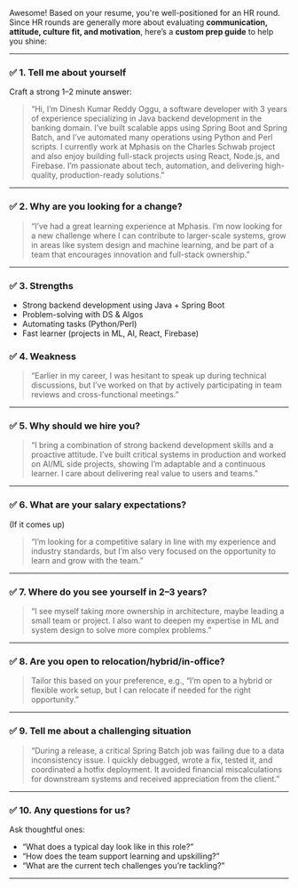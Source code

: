Awesome! Based on your resume, you're well-positioned for an HR round. Since HR rounds are generally more about evaluating **communication, attitude, culture fit, and motivation**, here’s a **custom prep guide** to help you shine:

---

### ✅ **1. Tell me about yourself**

Craft a strong 1–2 minute answer:

> “Hi, I’m Dinesh Kumar Reddy Oggu, a software developer with 3 years of experience specializing in Java backend development in the banking domain. I’ve built scalable apps using Spring Boot and Spring Batch, and I’ve automated many operations using Python and Perl scripts. I currently work at Mphasis on the Charles Schwab project and also enjoy building full-stack projects using React, Node.js, and Firebase. I’m passionate about tech, automation, and delivering high-quality, production-ready solutions.”

---

### ✅ **2. Why are you looking for a change?**

> “I’ve had a great learning experience at Mphasis. I’m now looking for a new challenge where I can contribute to larger-scale systems, grow in areas like system design and machine learning, and be part of a team that encourages innovation and full-stack ownership.”

---

### ✅ **3. Strengths**

* Strong backend development using Java + Spring Boot
* Problem-solving with DS & Algos
* Automating tasks (Python/Perl)
* Fast learner (projects in ML, AI, React, Firebase)

### ✅ **4. Weakness**

> “Earlier in my career, I was hesitant to speak up during technical discussions, but I’ve worked on that by actively participating in team reviews and cross-functional meetings.”

---

### ✅ **5. Why should we hire you?**

> “I bring a combination of strong backend development skills and a proactive attitude. I’ve built critical systems in production and worked on AI/ML side projects, showing I’m adaptable and a continuous learner. I care about delivering real value to users and teams.”

---

### ✅ **6. What are your salary expectations?**

(If it comes up)

> “I’m looking for a competitive salary in line with my experience and industry standards, but I’m also very focused on the opportunity to learn and grow with the team.”

---

### ✅ **7. Where do you see yourself in 2–3 years?**

> “I see myself taking more ownership in architecture, maybe leading a small team or project. I also want to deepen my expertise in ML and system design to solve more complex problems.”

---

### ✅ **8. Are you open to relocation/hybrid/in-office?**

> Tailor this based on your preference, e.g.,
> “I’m open to a hybrid or flexible work setup, but I can relocate if needed for the right opportunity.”

---

### ✅ **9. Tell me about a challenging situation**

> “During a release, a critical Spring Batch job was failing due to a data inconsistency issue. I quickly debugged, wrote a fix, tested it, and coordinated a hotfix deployment. It avoided financial miscalculations for downstream systems and received appreciation from the client.”

---

### ✅ **10. Any questions for us?**

Ask thoughtful ones:

* “What does a typical day look like in this role?”
* “How does the team support learning and upskilling?”
* “What are the current tech challenges you’re tackling?”

---

